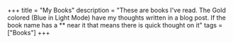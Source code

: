 +++
title = "My Books"
description = "These are books I've read. The Gold colored (Blue in Light Mode) have my thoughts written in a blog post. If the book name has a ** near it that means there is quick thought on it"
tags = ["Books"]
+++



    


